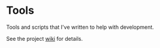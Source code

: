 Tools
=====

Tools and scripts that I've written to help with development.

See the project [wiki](http://github.com/brobeson/Tools/wiki) for details.
